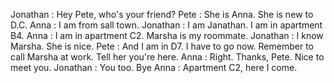 
Jonathan : Hey Pete, who's your friend?
Pete : She is Anna. She is new to D.C.
Anna : I am from sall town.
Jonathan : I am Janathan. I am in apartment B4.
Anna : I am in apartment C2. Marsha is my roommate.
Jonathan : I know Marsha. She is nice.
Pete : And I am in D7. I have to go now. Remember to call Marsha at work. Tell her you're here.
Anna : Right. Thanks, Pete. Nice to meet you.
Jonathan : You too. Bye
Anna : Apartment C2, here I come.



